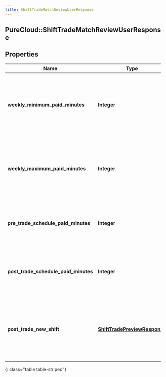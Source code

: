 ```yaml
---
title: ShiftTradeMatchReviewUserResponse
---
```

## PureCloud::ShiftTradeMatchReviewUserResponse

## Properties

|Name | Type | Description | Notes|
|------------ | ------------- | ------------- | -------------|
| **weekly_minimum_paid_minutes** | **Integer** | The minimum weekly paid minutes for this user per the work plan tied to the agent schedule | [optional] |
| **weekly_maximum_paid_minutes** | **Integer** | The maximum weekly paid minutes for this user per the work plan tied to the agent schedule | [optional] |
| **pre_trade_schedule_paid_minutes** | **Integer** | The paid minutes on the week schedule for this user prior to the shift trade | [optional] |
| **post_trade_schedule_paid_minutes** | **Integer** | The paid minutes on the week schedule for this user if the shift trade is approved | [optional] |
| **post_trade_new_shift** | [**ShiftTradePreviewResponse**](ShiftTradePreviewResponse.html) | Preview of what the shift will look like for the opposite side of this trade after the match is approved | [optional] |
{: class="table table-striped"}


